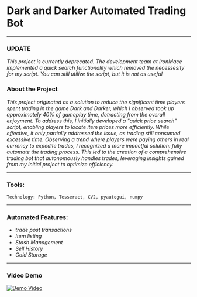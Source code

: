# **Dark and Darker Automated Trading Bot**
----------------------------------

### **UPDATE** 
*This project is currently deprecated. The development team at IronMace implemented a quick search functionality which removed the necessesity for my script. You can still utilize the script, but it is not as useful*


 ### **About the Project** 

  *This project originated as a solution to reduce the significant time players spent trading in the game Dark and Darker, which I observed took up approximately 40% of gameplay time, detracting from the overall enjoyment. To address this, I initially developed a "quick price search" script, enabling players to locate item prices more efficiently. While effective, it only partially addressed the issue, as trading still consumed excessive time. Observing a trend where players were paying others in real currency to expedite trades, I recognized a more impactful solution: fully automate the trading process. This led to the creation of a comprehensive trading bot that autonomously handles trades, leveraging insights gained from my initial project to optimize efficiency.*

------------------------------------

### **Tools:**
    
    Technology: Python, Tesseract, CV2, pyautogui, numpy

------------------------------------
### **Automated Features:**

  * *trade post transactions*
  * *Item listing*
  * *Stash Management*
  * *Sell History*
  * *Gold Storage*

------------------------------------
### **Video Demo**

[![Demo Video](https://img.youtube.com/vi/rkwtHdzukq8/0.jpg)](https://www.youtube.com/watch?v=rkwtHdzukq8)





